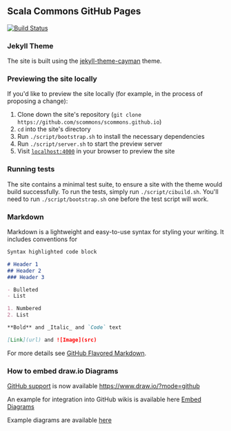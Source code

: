 ## Scala Commons GitHub Pages

[![Build Status](https://travis-ci.com/scommons/scommons.github.io.svg?branch=master)](https://travis-ci.com/scommons/scommons.github.io)

### Jekyll Theme

The site is built using the [jekyll-theme-cayman](https://github.com/pages-themes/cayman) theme.

### Previewing the site locally

If you'd like to preview the site locally (for example, in the process of proposing a change):

1. Clone down the site's repository (`git clone https://github.com/scommons/scommons.github.io`)
2. `cd` into the site's directory
3. Run `./script/bootstrap.sh` to install the necessary dependencies
4. Run `./script/server.sh` to start the preview server
5. Visit [`localhost:4000`](http://localhost:4000) in your browser to preview the site

### Running tests

The site contains a minimal test suite, to ensure a site with the theme would build successfully.
To run the tests, simply run `./script/cibuild.sh`.
You'll need to run `./script/bootstrap.sh` one before the test script will work.

### Markdown

Markdown is a lightweight and easy-to-use syntax for styling your writing. It includes conventions for

```markdown
Syntax highlighted code block

# Header 1
## Header 2
### Header 3

- Bulleted
- List

1. Numbered
2. List

**Bold** and _Italic_ and `Code` text

[Link](url) and ![Image](src)
```

For more details see [GitHub Flavored Markdown](https://guides.github.com/features/mastering-markdown/).

### How to embed draw.io Diagrams

[GitHub support](https://github.com/jgraph/drawio-github) is now available https://www.draw.io/?mode=github

An example for integration into GitHub wikis is available here [Embed Diagrams](https://github.com/jgraph/drawio/wiki/Embed-Diagrams)

Example diagrams are available [here](https://github.com/jgraph/drawio-diagrams)
